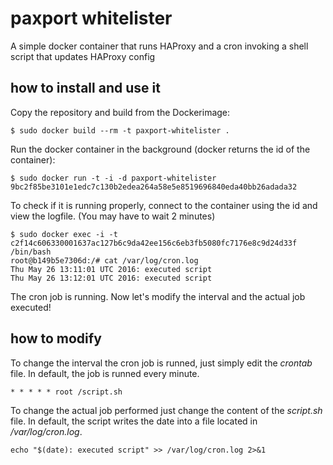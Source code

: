 # paxport whitelister
A simple docker container that runs HAProxy and a cron invoking a shell script that updates HAProxy config

## how to install and use it
Copy the repository and build from the Dockerimage:


`$ sudo docker build --rm -t paxport-whitelister . `


Run the docker container in the background (docker returns the id of the container):


```
$ sudo docker run -t -i -d paxport-whitelister
9bc2f85be3101e1edc7c130b2edea264a58e5e8519696840eda40bb26adada32
```

To check if it is running properly, connect to the container using the id and view the logfile. (You may have to wait 2 minutes)

```
$ sudo docker exec -i -t c2f14c606330001637ac127b6c9da42ee156c6eb3fb5080fc7176e8c9d24d33f /bin/bash
root@b149b5e7306d:/# cat /var/log/cron.log
Thu May 26 13:11:01 UTC 2016: executed script
Thu May 26 13:12:01 UTC 2016: executed script
```

The cron job is running. Now let's modify the interval and the actual job executed!


## how to modify
To change the interval the cron job is runned, just simply edit the *crontab* file. In default, the job is runned every minute.


`* * * * * root /script.sh`

To change the actual job performed just change the content of the *script.sh* file. In default, the script writes the date into a file located in */var/log/cron.log*.


`echo "$(date): executed script" >> /var/log/cron.log 2>&1`
